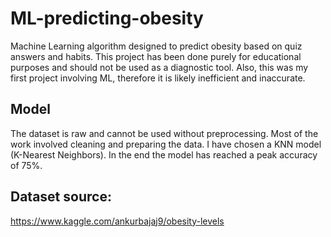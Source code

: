 # ML-predicting-obesity
Machine Learning algorithm designed to predict obesity based on quiz answers and habits. This project has been done purely for educational purposes and should not be used as a diagnostic tool. Also, this was my first project involving ML, therefore it is likely inefficient and inaccurate.

## Model
The dataset is raw and cannot be used without preprocessing. Most of the work involved cleaning and preparing the data. I have chosen a KNN model (K-Nearest Neighbors). In the end the model has reached a peak accuracy of 75%.


## Dataset source:
https://www.kaggle.com/ankurbajaj9/obesity-levels
